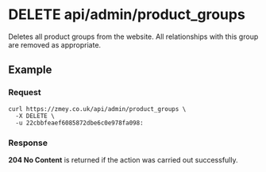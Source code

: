 # DELETE api/admin/product_groups

Deletes all product groups from the website. All relationships with this group
are removed as appropriate.

## Example

### Request

```
curl https://zmey.co.uk/api/admin/product_groups \
  -X DELETE \
  -u 22cbbfeaef6085872dbe6c0e978fa098:
```

### Response

**204 No Content** is returned if the action was carried out successfully.
